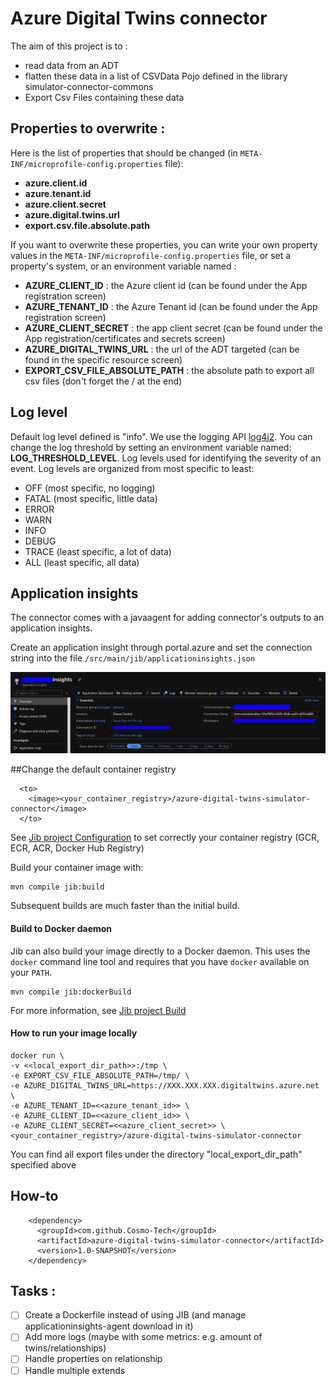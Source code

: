 # Azure Digital Twins connector
The aim of this project is to :
 - read data from an ADT
 - flatten these data in a list of CSVData Pojo defined in the library simulator-connector-commons
 - Export Csv Files containing these data

## Properties to overwrite :
Here is the list of properties that should be changed (in ```META-INF/microprofile-config.properties``` file):
- **azure.client.id**
- **azure.tenant.id**
- **azure.client.secret**
- **azure.digital.twins.url**
- **export.csv.file.absolute.path**

If you want to overwrite these properties, you can write your own property values in the ```META-INF/microprofile-config.properties``` file, or set a property's system, or an environment variable named :
- **AZURE_CLIENT_ID** : the Azure client id (can be found under the App registration screen)
- **AZURE_TENANT_ID** : the Azure Tenant id (can be found under the App registration screen)
- **AZURE_CLIENT_SECRET** : the app client secret (can be found under the App registration/certificates and secrets screen)
- **AZURE_DIGITAL_TWINS_URL** : the url of the ADT targeted (can be found in the specific resource screen)
- **EXPORT_CSV_FILE_ABSOLUTE_PATH** : the absolute path to export all csv files (don't forget the / at the end)

## Log level
Default log level defined is "info".
We use the logging API [log4j2](https://logging.apache.org/log4j/2.x/manual/index.html).
You can change the log threshold by setting an environment variable named: **LOG_THRESHOLD_LEVEL**.
Log levels used for identifying the severity of an event. Log levels are organized from most specific to least:
- OFF (most specific, no logging)
- FATAL (most specific, little data)
- ERROR
- WARN
- INFO
- DEBUG
- TRACE (least specific, a lot of data)
- ALL (least specific, all data)


## Application insights
The connector comes with a javaagent for adding connector's outputs to an application insights.

Create an application insight through portal.azure and set the connection string into the file ```/src/main/jib/applicationinsights.json```

![Application Insights](README/ApplicationInsights.png)

##Change the default container registry

```
  <to>
    <image><your_container_registry>/azure-digital-twins-simulator-connector</image>
  </to>
```
See [Jib project Configuration]("https://github.com/GoogleContainerTools/jib/tree/master/jib-maven-plugin#configuration") to set correctly your container registry (GCR, ECR, ACR, Docker Hub Registry)

Build your container image with:

```shell
mvn compile jib:build
```

Subsequent builds are much faster than the initial build.

#### Build to Docker daemon

Jib can also build your image directly to a Docker daemon. This uses the `docker` command line tool and requires that you have `docker` available on your `PATH`.

```shell
mvn compile jib:dockerBuild
```

For more information, see [Jib project Build]("https://github.com/GoogleContainerTools/jib/tree/master/jib-maven-plugin#build-your-image")

#### How to run your image locally 

```
docker run \ 
-v <<local_export_dir_path>>:/tmp \ 
-e EXPORT_CSV_FILE_ABSOLUTE_PATH=/tmp/ \ 
-e AZURE_DIGITAL_TWINS_URL=https://XXX.XXX.XXX.digitaltwins.azure.net \
-e AZURE_TENANT_ID=<<azure_tenant_id>> \
-e AZURE_CLIENT_ID=<<azure_client_id>> \
-e AZURE_CLIENT_SECRET=<<azure_client_secret>> \
<your_container_registry>/azure-digital-twins-simulator-connector
```

You can find all export files under the directory "local_export_dir_path" specified above


## How-to

```
    <dependency>
      <groupId>com.github.Cosmo-Tech</groupId>
      <artifactId>azure-digital-twins-simulator-connector</artifactId>
      <version>1.0-SNAPSHOT</version>
    </dependency>
```

## Tasks : 

- [ ] Create a Dockerfile instead of using JIB (and manage applicationinsights-agent download in it)
- [ ] Add more logs (maybe with some metrics: e.g. amount of twins/relationships)
- [ ] Handle properties on relationship
- [ ] Handle multiple extends 

